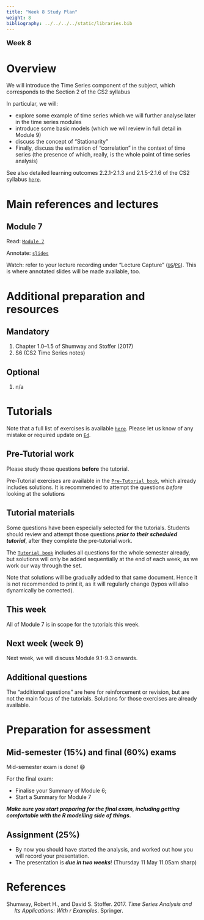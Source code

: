 ```yaml
---
title: "Week 8 Study Plan"
weight: 8
bibliography: ../../../../static/libraries.bib
---
```


<p style="font-size:18px;font-weight:bold;">
Week 8
</p>

# Overview

<!-- This week, we will cover the following topics: -->

We will introduce the Time Series component of the subject, which corresponds to the Section 2 of the CS2 syllabus

In particular, we will:

- explore some example of time series which we will further analyse later in the time series modules
- introduce some basic models (which we will review in full detail in Module 9)
- discuss the concept of “Stationarity”
- Finally, discuss the estimation of “correlation” in the context of time series (the presence of which, really, is the whole point of time series analysis)

<!-- Here is the end of week 3 video, which introduces week 4: -->
<!--  -->
<!-- <iframe height="420" width="640" allowfullscreen frameborder=0 src="https://echo360.net.au/media/7a6661eb-b716-4734-9845-23cc71cdaf2f/public?autoplay=false&automute=false"></iframe> -->
<!--  -->
<!-- <p style="font-size:10px;color: rgb(252, 156, 249);"> If you wish to watch the embedded videos from Lecture Capture, you need to have logged in and <a href="https://canvas.lms.unimelb.edu.au/courses/150864/external_tools/701">entered Lecture Capture</a> via Canvas once for each session. This is to restrict access to students enrolled at the University of Melbourne only. </p> -->

See also detailed learning outcomes 2.2.1-2.1.3 and 2.1.5-2.1.6 of the CS2 syllabus [`here`](../../0-subject-guide/SILO).

# Main references and lectures

## Module 7

Read: [`Module 7`](../../1-time-series/m7-characteristics/)

Annotate: [`slides`](../../../output/23-GIM-M7-lec.pdf)
<!-- [``annotated slides``](../../../output/22-GIM-M1-lec_a.pdf) -->

Watch: refer to your lecture recording under “Lecture Capture” ([`UG`](https://canvas.lms.unimelb.edu.au/courses/150824/external_tools/701)/[`PG`](https://canvas.lms.unimelb.edu.au/courses/150864/external_tools/701)). This is where annotated slides will be made available, too.

# Additional preparation and resources

## Mandatory

1.  Chapter 1.0–1.5 of Shumway and Stoffer (2017)
2.  S6 (CS2 Time Series notes)

## Optional

1.  n/a

# Tutorials

Note that a full list of exercises is available [`here`](https://canvas.lms.unimelb.edu.au/courses/173733/modules/items/4466801). Please let us know of any mistake or required update on [`Ed`](https://canvas.lms.unimelb.edu.au/courses/173733/external_tools/5601?display=borderless).

## Pre-Tutorial work

Please study those questions **before** the tutorial.

Pre-Tutorial exercises are available in the [`Pre-Tutorial book`](https://canvas.lms.unimelb.edu.au/courses/173733/modules/items/4464391), which already includes solutions. It is recommended to attempt the questions *before* looking at the solutions

## Tutorial materials

Some questions have been especially selected for the tutorials. Students should review and attempt those questions ***prior to their scheduled tutorial***, after they complete the pre-tutorial work.

The [`Tutorial book`](https://canvas.lms.unimelb.edu.au/courses/173733/modules/items/4464392) includes all questions for the whole semester already, but solutions will only be added sequentially at the end of each week, as we work our way through the set.

Note that solutions will be gradually added to that same document. Hence it is not recommended to print it, as it will regularly change (typos will also dynamically be corrected).

## This week

All of Module 7 is in scope for the tutorials this week.

## Next week (week 9)

Next week, we will discuss Module 9.1-9.3 onwards.

## Additional questions

The “additional questions” are here for reinforcement or revision, but are not the main focus of the tutorials. Solutions for those exercises are already available.

# Preparation for assessment

## Mid-semester (15%) and final (60%) exams

<!-- install.packages("devtools") -->
<!-- devtools::install_github("hadley/emo") -->

Mid-semester exam is done! 😄

For the final exam:

- Finalise your Summary of Module 6;
- Start a Summary for Module 7

***Make sure you start preparing for the final exam, including getting comfortable with the R modelling side of things.***

## Assignment (25%)

- By now you should have started the analysis, and worked out how you will record your presentation.
- The presentation is ***due in two weeks***! (Thursday 11 May 11.05am sharp)

# References

<div id="refs" class="references csl-bib-body hanging-indent">

<div id="ref-ShSt17" class="csl-entry">

Shumway, Robert H., and David S. Stoffer. 2017. *Time Series Analysis and Its Applications: With r Examples*. Springer.

</div>

</div>
